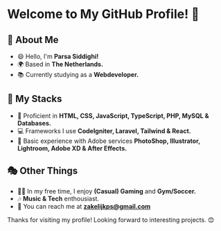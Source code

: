 # Welcome to My GitHub Profile! 👋

## 👤 About Me
- 😄 Hello, I'm **Parsa Siddighi!**
- 🌍 Based in **The Netherlands.**
- 📚 Currently studying as a **Webdeveloper.**

## 🎁 My Stacks
- 🚀 Proficient in **HTML, CSS, JavaScript, TypeScript, PHP, MySQL & Databases.**
- 💻 Frameworks I use **CodeIgniter, Laravel, Tailwind & React.**
- 🎨 Basic experience with Adobe services **PhotoShop, Illustrator, Lightroom, Adobe XD & After Effects.**

## 🎭 Other Things
- 🏋️‍♂️ In my free time, I enjoy **(Casual) Gaming** and **Gym/Soccer.**
- 🎶 **Music & Tech** enthousiast.
- 📨 You can reach me at **zakelijkps@gmail.com**

Thanks for visiting my profile! Looking forward to interesting projects. 😊
